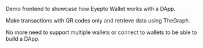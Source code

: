 Demo frontend to showcase how Eyepto Wallet works with a DApp.

Make transactions with QR codes only and retrieve data using TheGraph.

No more need to support multiple wallets or connect to wallets to be able to build a DApp.